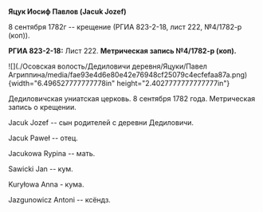 **Яцук Иосиф Павлов (Jacuk Jozef)**

8 сентября 1782г -- крещение (РГИА 823-2-18, лист 222, №4/1782-р (коп)).

**РГИА 823-2-18:** Лист 222. **Метрическая запись №4/1782-р (коп).**

![](./Осовская волость/Дедиловичи деревня/Яцуки/Павел Агриппина/media/fae93e4d6e80e42e76948cf25079c4ecfefaa87a.png){width="6.496527777777778in"
height="2.4027777777777777in"}

Дедиловичская униатская церковь. 8 сентября 1782 года. Метрическая
запись о крещении.

Jacuk Jozef -- сын родителей с деревни Дедиловичи.

Jacuk Paweł -- отец.

Jacukowa Rypina -- мать.

Sawicki Jan -- кум.

Kuryłowa Anna - кума.

Jazgunowicz Antoni -- ксёндз.
